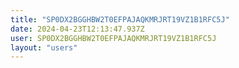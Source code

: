 ```yaml
---
title: "SP0DX2BGGHBW2T0EFPAJAQKMRJRT19VZ1B1RFC5J"
date: 2024-04-23T12:13:47.937Z
user: SP0DX2BGGHBW2T0EFPAJAQKMRJRT19VZ1B1RFC5J
layout: "users"
---
```

    